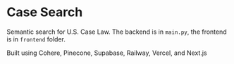 # Case Search

Semantic search for U.S. Case Law. The backend is in `main.py`, the frontend is in `frontend` folder. 

Built using Cohere, Pinecone, Supabase, Railway, Vercel, and Next.js
